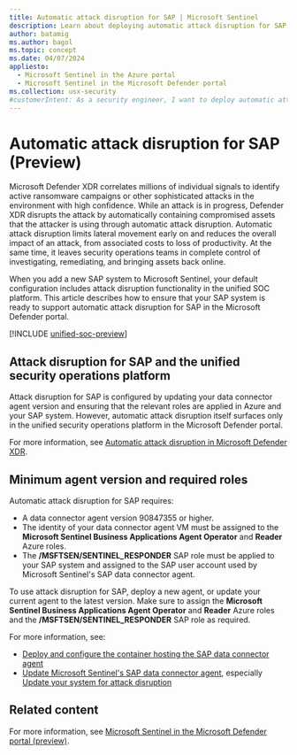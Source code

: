 ```yaml
---
title: Automatic attack disruption for SAP | Microsoft Sentinel
description: Learn about deploying automatic attack disruption for SAP with the unified security operations platform.
author: batamig
ms.author: bagol
ms.topic: concept
ms.date: 04/07/2024
appliesto:
  - Microsoft Sentinel in the Azure portal
  - Microsoft Sentinel in the Microsoft Defender portal
ms.collection: usx-security
#customerIntent: As a security engineer, I want to deploy automatic attack disruption for SAP with the unified security operations platform.
---
```


# Automatic attack disruption for SAP (Preview)

Microsoft Defender XDR correlates millions of individual signals to identify active ransomware campaigns or other sophisticated attacks in the environment with high confidence. While an attack is in progress, Defender XDR disrupts the attack by automatically containing compromised assets that the attacker is using through automatic attack disruption. Automatic attack disruption limits lateral movement early on and reduces the overall impact of an attack, from associated costs to loss of productivity. At the same time, it leaves security operations teams in complete control of investigating, remediating, and bringing assets back online.

When you add a new SAP system to Microsoft Sentinel, your default configuration includes attack disruption functionality in the unified SOC platform. This article describes how to ensure that your SAP system is ready to support automatic attack disruption for SAP in the Microsoft Defender portal.

[!INCLUDE [unified-soc-preview](../includes/unified-soc-preview.md)]

## Attack disruption for SAP and the unified security operations platform

Attack disruption for SAP is configured by updating your data connector agent version and ensuring that the relevant roles are applied in Azure and your SAP system. However, automatic attack disruption itself surfaces only in the unified security operations platform in the Microsoft Defender portal.

For more information, see [Automatic attack disruption in Microsoft Defender XDR](/microsoft-365/security/defender/automatic-attack-disruption).

## Minimum agent version and required roles

Automatic attack disruption for SAP requires:

- A data connector agent version 90847355 or higher.
- The identity of your data connector agent VM must be assigned to the **Microsoft Sentinel Business Applications Agent Operator** and **Reader** Azure roles.
- The **/MSFTSEN/SENTINEL_RESPONDER** SAP role must be applied to your SAP system and assigned to the SAP user account used by Microsoft Sentinel's SAP data connector agent.

To use attack disruption for SAP, deploy a new agent, or update your current agent to the latest version. Make sure to assign the **Microsoft Sentinel Business Applications Agent Operator** and **Reader** Azure roles and the **/MSFTSEN/SENTINEL_RESPONDER** SAP role as required.

For more information, see:

- [Deploy and configure the container hosting the SAP data connector agent](deploy-data-connector-agent-container.md)
- [Update Microsoft Sentinel's SAP data connector agent](update-sap-data-connector.md#), especially [Update your system for attack disruption](update-sap-data-connector.md#update-your-system-for-attack-disruption)

## Related content

For more information, see [Microsoft Sentinel in the Microsoft Defender portal (preview)](../microsoft-sentinel-defender-portal.md).
